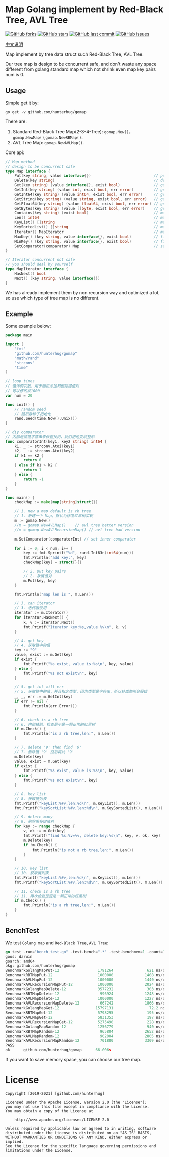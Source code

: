 # Map Golang implement by Red-Black Tree, AVL Tree

[![GitHub forks](https://img.shields.io/github/forks/hunterhug/gomap.svg?style=social&label=Forks)](https://github.com/hunterhug/gomap/network)
[![GitHub stars](https://img.shields.io/github/stars/hunterhug/gomap.svg?style=social&label=Stars)](https://github.com/hunterhug/gomap/stargazers)
[![GitHub last commit](https://img.shields.io/github/last-commit/hunterhug/gomap.svg)](https://github.com/hunterhug/gomap)
[![GitHub issues](https://img.shields.io/github/issues/hunterhug/gomap.svg)](https://github.com/hunterhug/gomap/issues)

[中文说明](/README_ZH.md)

Map implement by tree data struct such Red-Black Tree, AVL Tree.

Our tree map is design to be concurrent safe, and don't waste any space different from golang standard map which not shrink even map key pairs num is 0.

## Usage

Simple get it by:

```
go get -v github.com/hunterhug/gomap
```

There are:

1. Standard Red-Black Tree Map(2-3-4-Tree): `gomap.New()`，`gomap.NewMap()`,`gomap.NewRBMap()`.
2. AVL Tree Map: `gomap.NewAVLMap()`.

Core api:

```go
// Map method
// design to be concurrent safe
type Map interface {
	Put(key string, value interface{})                            // put key pairs
	Delete(key string)                                            // delete a key
	Get(key string) (value interface{}, exist bool)               // get value from key
	GetInt(key string) (value int, exist bool, err error)         // get value auto change to Int
	GetInt64(key string) (value int64, exist bool, err error)     // get value auto change to Int64
	GetString(key string) (value string, exist bool, err error)   // get value auto change to string
	GetFloat64(key string) (value float64, exist bool, err error) // get value auto change to string
	GetBytes(key string) (value []byte, exist bool, err error)    // get value auto change to []byte
	Contains(key string) (exist bool)                             // map contains key?
	Len() int64                                                   // map key pairs num
	KeyList() []string                                            // map key out to list from top to bottom which is layer order
	KeySortedList() []string                                      // map key out to list sorted
	Iterator() MapIterator                                        // map iterator, iterator from top to bottom which is layer order
	MaxKey() (key string, value interface{}, exist bool)          // find max key pairs
	MinKey() (key string, value interface{}, exist bool)          // find min key pairs
	SetComparator(comparator) Map                                 // set compare func to control key compare
}

// Iterator concurrent not safe
// you should deal by yourself
type MapIterator interface {
	HasNext() bool
	Next() (key string, value interface{})
}
```

We has already implement them by non recursion way and optimized a lot, so use which type of tree map is no different.

## Example

Some example below:

```go
package main

import (
	"fmt"
	"github.com/hunterhug/gomap"
	"math/rand"
	"strconv"
	"time"
)

// loop times
// 循环的次数，用于随机添加和删除键值对
// 可以修改成1000
var num = 20

func init() {
	// random seed
	// 随机数种子初始化
	rand.Seed(time.Now().Unix())
}

// diy comparator
// 内部是按键字符串来做查找树，我们把他变成整形
func comparatorInt(key1, key2 string) int64 {
	k1, _ := strconv.Atoi(key1)
	k2, _ := strconv.Atoi(key2)
	if k1 == k2 {
		return 0
	} else if k1 > k2 {
		return 1
	} else {
		return -1
	}
}

func main() {
	checkMap := make(map[string]struct{})

	// 1. new a map default is rb tree
	// 1. 新建一个 Map，默认为标准红黑树实现
	m := gomap.New()
	//m = gomap.NewAVLMap()    // avl tree better version
	//m = gomap.NewAVLRecursionMap() // avl tree bad version

	m.SetComparator(comparatorInt) // set inner comparator

	for i := 0; i < num; i++ {
		key := fmt.Sprintf("%d", rand.Int63n(int64(num)))
		fmt.Println("add key:", key)
		checkMap[key] = struct{}{}

		// 2. put key pairs
		// 2. 放键值对
		m.Put(key, key)
	}

	fmt.Println("map len is ", m.Len())

	// 3. can iterator
	// 3. 迭代器使用
	iterator := m.Iterator()
	for iterator.HasNext() {
		k, v := iterator.Next()
		fmt.Printf("Iterator key:%s,value %v\n", k, v)
	}

	// 4. get key
	// 4. 获取键中的值
	key := "9"
	value, exist := m.Get(key)
	if exist {
		fmt.Printf("%s exist, value is:%s\n", key, value)
	} else {
		fmt.Printf("%s not exist\n", key)
	}

	// 5. get int will err
	// 5. 获取键中的值，并且指定类型，因为类型是字符串，所以转成整形会报错
	_, _, err := m.GetInt(key)
	if err != nil {
		fmt.Println(err.Error())
	}

	// 6. check is a rb tree
	// 6. 内部辅助，检查是不是一颗正常的红黑树
	if m.Check() {
		fmt.Println("is a rb tree,len:", m.Len())
	}

	// 7. delete '9' then find '9'
	// 7. 删除键 '9' 然后再找 '9'
	m.Delete(key)
	value, exist = m.Get(key)
	if exist {
		fmt.Printf("%s exist, value is:%s\n", key, value)
	} else {
		fmt.Printf("%s not exist\n", key)
	}

	// 8. key list
	// 8. 获取键列表
	fmt.Printf("keyList:%#v,len:%d\n", m.KeyList(), m.Len())
	fmt.Printf("keySortList:%#v,len:%d\n", m.KeySortedList(), m.Len())

	// 9. delete many
	// 9. 删除很多键值对
	for key := range checkMap {
		v, ok := m.Get(key)
		fmt.Printf("find %s:%v=%v, delete key:%s\n", key, v, ok, key)
		m.Delete(key)
		if !m.Check() {
			fmt.Println("is not a rb tree,len:", m.Len())
		}
	}

	// 10. key list
	// 10. 获取键列表
	fmt.Printf("keyList:%#v,len:%d\n", m.KeyList(), m.Len())
	fmt.Printf("keySortList:%#v,len:%d\n", m.KeySortedList(), m.Len())

	// 11. check is a rb tree
	// 11. 再次检查是否是一颗正常的红黑树
	if m.Check() {
		fmt.Println("is a rb tree,len:", m.Len())
	}
}
```

## BenchTest

We test `Golang map` and `Red-Black Tree`, `AVL Tree`:

```go
go test -run="bench_test.go" -test.bench=".*" -test.benchmem=1 -count=1                                                                                                            master 
goos: darwin
goarch: amd64
pkg: github.com/hunterhug/gomap
BenchmarkGolangMapPut-12                 1791264               621 ns/op             112 B/op          6 allocs/op
BenchmarkRBTMapPut-12                    1000000              1408 ns/op             104 B/op          6 allocs/op
BenchmarkAVLMapPut-12                    1000000              1440 ns/op             104 B/op          6 allocs/op
BenchmarkAVLRecursionMapPut-12           1000000              2024 ns/op             104 B/op          6 allocs/op
BenchmarkGolangMapDelete-12              3577232               303 ns/op              15 B/op          1 allocs/op
BenchmarkRBTMapDelete-12                  996924              1248 ns/op              15 B/op          1 allocs/op
BenchmarkAVLMapDelete-12                 1000000              1227 ns/op              15 B/op          1 allocs/op
BenchmarkAVLRecursionMapDelete-12         667242              1866 ns/op              15 B/op          1 allocs/op
BenchmarkGolangMapGet-12                15797131                72.2 ns/op             2 B/op          1 allocs/op
BenchmarkRBTMapGet-12                    5798295               195 ns/op               2 B/op          1 allocs/op
BenchmarkAVLMapGet-12                    5831353               197 ns/op               2 B/op          1 allocs/op
BenchmarkAVLRecursionMapGet-12           5275490               228 ns/op               2 B/op          1 allocs/op
BenchmarkGolangMapRandom-12              1256779               940 ns/op             146 B/op          8 allocs/op
BenchmarkRBTMapRandom-12                  965804              2652 ns/op             126 B/op          8 allocs/op
BenchmarkAVLMapRandom-12                  902004              2805 ns/op             126 B/op          8 allocs/op
BenchmarkAVLRecursionMapRandom-12         701880              3309 ns/op             129 B/op          8 allocs/op
PASS
ok      github.com/hunterhug/gomap      66.006s
```

If you want to save memory space, you can choose our tree map.

# License

```
Copyright [2019-2021] [github.com/hunterhug]

Licensed under the Apache License, Version 2.0 (the "License");
you may not use this file except in compliance with the License.
You may obtain a copy of the License at

    http://www.apache.org/licenses/LICENSE-2.0

Unless required by applicable law or agreed to in writing, software
distributed under the License is distributed on an "AS IS" BASIS,
WITHOUT WARRANTIES OR CONDITIONS OF ANY KIND, either express or implied.
See the License for the specific language governing permissions and
limitations under the License.
```